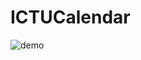 # ICTUCalendar
![demo](https://user-images.githubusercontent.com/26843392/60758767-4443ea80-a045-11e9-940e-0b0db6897277.jpg)
